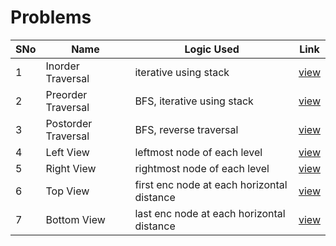 # Problems

SNo | Name | Logic Used | Link |
----|------|------------|------|
1 | Inorder Traversal | iterative using stack | [view](inorder_traversal.cpp)
2 | Preorder Traversal | BFS, iterative using stack | [view](preorder_traversal.cpp)
3 | Postorder Traversal | BFS, reverse traversal | [view](postorder_traversal.cpp)
4 | Left View | leftmost node of each level | [view](left_view.cpp)
5 | Right View | rightmost node of each level | [view](right_view.cpp)
6 | Top View | first enc node at each horizontal distance | [view](top_view.cpp)
7 | Bottom View | last enc node at each horizontal distance | [view](bottom_view.cpp)